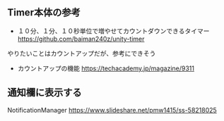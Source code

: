 ## Timer本体の参考
- １０分、１分、１０秒単位で増やせてカウントダウンできるタイマー
https://github.com/baiman240z/unity-timer

やりたいことはカウントアップだが、参考にできそう

- カウントアップの機能
https://techacademy.jp/magazine/9311

## 通知欄に表示する
NotificationManager
https://www.slideshare.net/pmw1415/ss-58218025
